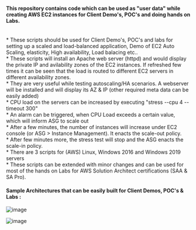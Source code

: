 #### This repository contains code which can be used as "user data" while creating AWS EC2 instances for Client Demo's, POC's and doing hands on Labs. <br/>
<br/>
* These scripts should be used for Client Demo's, POC's and labs for setting up a scaled and load-balanced application, Demo of EC2 Auto Scaling, elasticity, High availability, Load balacing etc.. <br/>
* These scripts will install an Apache web server (httpd) and would display the private IP and avilability zones of the EC2 instances. If refreshed few times it can be seen that the load is routed to different EC2 servers in different availability zones. <br/>
* They are very useful while testing autoscaling/HA scenarios. A webserver will be installed and will display its AZ & IP (other required meta data can be easily added)<br/>
* CPU load on the servers can be increased by executing "stress --cpu 4 --timeout 300" <br/>
* An alarm can be triggered, when CPU Load exceeds a certain value, which will inform ASG to scale out <br/>
* After a few minutes, the number of instances will increase under EC2 console (or ASG > Instance Management). It enacts the scale-out policy. <br/>
* After few minutes more, the stress test will stop and the ASG enacts the scale-in policy.<br/>
* There are 3 scripts for (AWS) Linux, Windows 2016 and Windows 2019 servers <br>
* These scripts can be extended with minor changes and can be used for most of the hands on Labs for AWS Solution Architect certifications (SAA & SA Pro).<br/>

#### Sample Architectures that can be easily built for Client Demos, POC's & Labs : <br/>

![image](https://user-images.githubusercontent.com/92582005/202110301-09cda5b0-4f4f-4324-b3ac-e62ad5322b65.png) <br/>

![image](https://user-images.githubusercontent.com/92582005/202110446-6e49b105-8e2c-45d4-9a5e-741719aa0aad.png) <br/>
